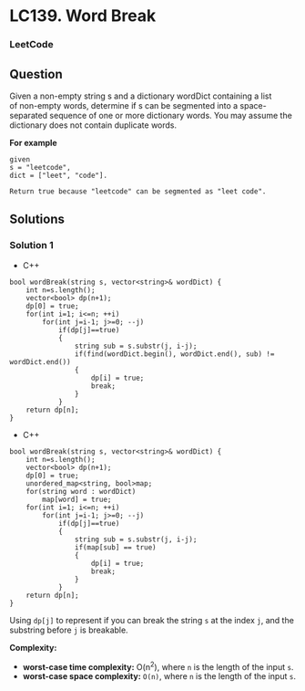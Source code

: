 # LC139. Word Break

### LeetCode

## Question

Given a non-empty string s and a dictionary wordDict containing a list of non-empty words, determine if s can be segmented into a space-separated sequence of one or more dictionary words. You may assume the dictionary does not contain duplicate words.

**For example**
```
given
s = "leetcode",
dict = ["leet", "code"].

Return true because "leetcode" can be segmented as "leet code".
```

## Solutions

### Solution 1

* C++
```
bool wordBreak(string s, vector<string>& wordDict) {
    int n=s.length();
    vector<bool> dp(n+1);
    dp[0] = true;
    for(int i=1; i<=n; ++i)
        for(int j=i-1; j>=0; --j)
            if(dp[j]==true)
            {
                string sub = s.substr(j, i-j);
                if(find(wordDict.begin(), wordDict.end(), sub) != wordDict.end())
                {
                    dp[i] = true;
                    break;
                }
            }
    return dp[n];
}
```

* C++
```
bool wordBreak(string s, vector<string>& wordDict) {
    int n=s.length();
    vector<bool> dp(n+1);
    dp[0] = true;
    unordered_map<string, bool>map;
    for(string word : wordDict)
        map[word] = true;
    for(int i=1; i<=n; ++i)
        for(int j=i-1; j>=0; --j)
            if(dp[j]==true)
            {
                string sub = s.substr(j, i-j);
                if(map[sub] == true)
                {
                    dp[i] = true;
                    break;
                }
            }
    return dp[n];
}
```

Using `dp[j]` to represent if you can break the string `s` at the index `j`, and the substring before `j` is breakable.

**Complexity:**

* **worst-case time complexity:** O(n<sup>2</sup>), where `n` is the length of the input `s`.
* **worst-case space complexity:** `O(n)`, where `n` is the length of the input `s`.